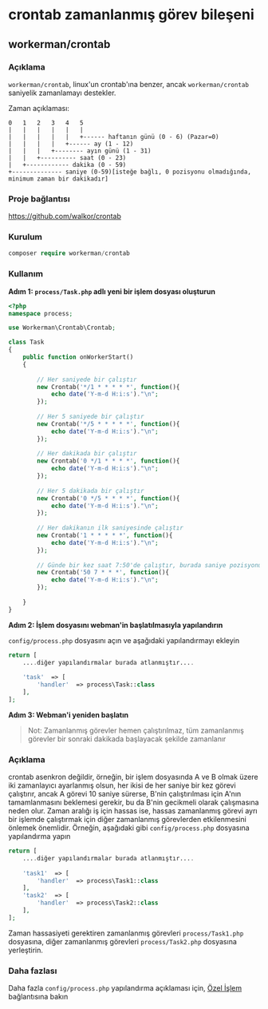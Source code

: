 # crontab zamanlanmış görev bileşeni

## workerman/crontab

### Açıklama

`workerman/crontab`, linux'un crontab'ına benzer, ancak `workerman/crontab` saniyelik zamanlamayı destekler.

Zaman açıklaması:

```plaintext
0   1   2   3   4   5
|   |   |   |   |   |
|   |   |   |   |   +------ haftanın günü (0 - 6) (Pazar=0)
|   |   |   |   +------ ay (1 - 12)
|   |   |   +-------- ayın günü (1 - 31)
|   |   +---------- saat (0 - 23)
|   +------------ dakika (0 - 59)
+-------------- saniye (0-59)[isteğe bağlı, 0 pozisyonu olmadığında, minimum zaman bir dakikadır]
```

### Proje bağlantısı

https://github.com/walkor/crontab

### Kurulum

```php
composer require workerman/crontab
```

### Kullanım

**Adım 1: `process/Task.php` adlı yeni bir işlem dosyası oluşturun**

```php
<?php
namespace process;

use Workerman\Crontab\Crontab;

class Task
{
    public function onWorkerStart()
    {
    
        // Her saniyede bir çalıştır
        new Crontab('*/1 * * * * *', function(){
            echo date('Y-m-d H:i:s')."\n";
        });
        
        // Her 5 saniyede bir çalıştır
        new Crontab('*/5 * * * * *', function(){
            echo date('Y-m-d H:i:s')."\n";
        });
        
        // Her dakikada bir çalıştır
        new Crontab('0 */1 * * * *', function(){
            echo date('Y-m-d H:i:s')."\n";
        });
        
        // Her 5 dakikada bir çalıştır
        new Crontab('0 */5 * * * *', function(){
            echo date('Y-m-d H:i:s')."\n";
        });
        
        // Her dakikanın ilk saniyesinde çalıştır
        new Crontab('1 * * * * *', function(){
            echo date('Y-m-d H:i:s')."\n";
        });
      
        // Günde bir kez saat 7:50'de çalıştır, burada saniye pozisyonu atlandı
        new Crontab('50 7 * * *', function(){
            echo date('Y-m-d H:i:s')."\n";
        });
        
    }
}
```

**Adım 2: İşlem dosyasını webman'in başlatılmasıyla yapılandırın**
  
`config/process.php` dosyasını açın ve aşağıdaki yapılandırmayı ekleyin

```php
return [
    ....diğer yapılandırmalar burada atlanmıştır....
  
    'task'  => [
        'handler'  => process\Task::class
    ],
];
```

**Adım 3: Webman'i yeniden başlatın**

> Not: Zamanlanmış görevler hemen çalıştırılmaz, tüm zamanlanmış görevler bir sonraki dakikada başlayacak şekilde zamanlanır

### Açıklama
crontab asenkron değildir, örneğin, bir işlem dosyasında A ve B olmak üzere iki zamanlayıcı ayarlanmış olsun, her ikisi de her saniye bir kez görevi çalıştırır, ancak A görevi 10 saniye sürerse, B'nin çalıştırılması için A'nın tamamlanmasını beklemesi gerekir, bu da B'nin gecikmeli olarak çalışmasına neden olur.
Zaman aralığı iş için hassas ise, hassas zamanlanmış görevi ayrı bir işlemde çalıştırmak için diğer zamanlanmış görevlerden etkilenmesini önlemek önemlidir. Örneğin, aşağıdaki gibi `config/process.php` dosyasına yapılandırma yapın

```php
return [
    ....diğer yapılandırmalar burada atlanmıştır....
  
    'task1'  => [
        'handler'  => process\Task1::class
    ],
    'task2'  => [
        'handler'  => process\Task2::class
    ],
];
```
Zaman hassasiyeti gerektiren zamanlanmış görevleri `process/Task1.php` dosyasına, diğer zamanlanmış görevleri `process/Task2.php` dosyasına yerleştirin.

### Daha fazlası
Daha fazla `config/process.php` yapılandırma açıklaması için, [Özel İşlem](../process.md) bağlantısına bakın

